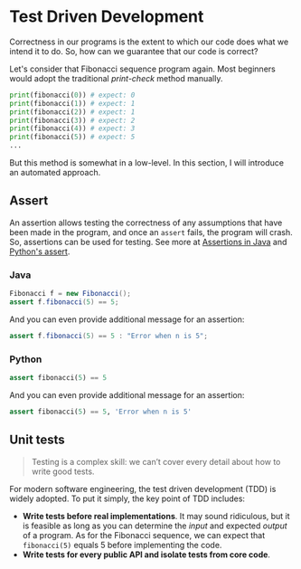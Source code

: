 # Test Driven Development
Correctness in our programs is the extent to which our code does what we intend it to do. So, how can we guarantee that our code is correct?

Let's consider that Fibonacci sequence program again. Most beginners would adopt the traditional *print-check* method manually.

```python
print(fibonacci(0)) # expect: 0
print(fibonacci(1)) # expect: 1
print(fibonacci(2)) # expect: 1
print(fibonacci(3)) # expect: 2
print(fibonacci(4)) # expect: 3
print(fibonacci(5)) # expect: 5
...
```

But this method is somewhat in a low-level. In this section, I will introduce an automated approach.

## Assert
An assertion allows testing the correctness of any assumptions that have been made in the program, and once an `assert` fails, the program will crash. So, assertions can be used for testing. See more at [Assertions in Java](https://www.geeksforgeeks.org/assertions-in-java/) and [Python's assert](https://realpython.com/python-assert-statement/).

### Java

```java
Fibonacci f = new Fibonacci();
assert f.fibonacci(5) == 5;
```

And you can even provide additional message for an assertion: 

```java
assert f.fibonacci(5) == 5 : "Error when n is 5";
```

### Python

```python
assert fibonacci(5) == 5
```

And you can even provide additional message for an assertion: 

```python
assert fibonacci(5) == 5, 'Error when n is 5'
```

## Unit tests

> Testing is a complex skill: we can’t cover every detail about how to write good tests.

For modern software engineering, the test driven development (TDD) is widely adopted. To put it simply, the key point of TDD includes:

- **Write tests before real implementations**. It may sound ridiculous, but it is feasible as long as you can determine the *input* and expected *output* of a program. As for the Fibonacci sequence, we can expect that `fibonacci(5)` equals 5 before implementing the code.
- **Write tests for every public API and isolate tests from core code**. 
